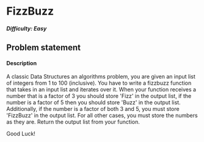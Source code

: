 # FizzBuzz
##### Difficulty: Easy

## Problem statement
#### Description
A classic Data Structures an algorithms problem, you are given an input list of integers from 1 to 100 (inclusive). 
You have to write a fizzbuzz function that takes in an input list and iterates over it. When your function receives a number 
that is a factor of 3 you should store 'Fizz' in the output list, if the number is a factor of 5 then you should store 'Buzz' in
the output list. Additionally, if the number is a factor of both 3 and 5, you must store 'FizzBuzz' in the output list. For all other
cases, you must store the numbers as they are. Return the output list from your function.

Good Luck!
